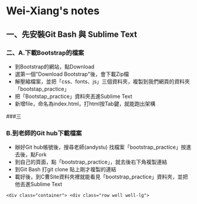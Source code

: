 #  Wei-Xiang's notes
## 一、先安裝Git Bash 與 Sublime Text
### 二、A.下載Bootstrap的檔案
- 到Bootstrap的網站，點Download
- 選第一個"Download Bootstrap"後，會下載Zip檔
- 解壓縮檔案，並把「css、fonts、js」三個資料夾，複製到我們網頁的資料夾「bootstap_practice」
- 把「Bootstap_practice」資料夾丟進Sublime Text
- 新增file，命名為index.html，打html按Tab鍵，就能跑出架構

###三

### B.到老師的Git hub下載檔案
- 辦好Git hub帳號後，搜尋老師(andystu) 找檔案「bootstrap_practice」按進去後，點Fork
- 到自己的頁面，點「bootstrap_practice」，就去後右下角複製連結
- 到Git Bash 打git clone 貼上剛才複製的連結
- 載好後，到C曹Site資料夾裡就能看見「bootstrap_practice」資料夾，並把他丟進Sublime Text

``
    <div class="container">
      <div class="row well well-lg">
``
